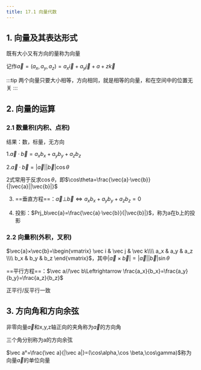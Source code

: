 ```yaml
---
title: 17.1 向量代数
---
```


## 1. 向量及其表达形式

既有大小又有方向的量称为向量

记作$\vec{a}=(a_x,a_y,a_z)=a_x\vec{i}+a_y\vec{j}+a+z\vec{k}$

:::tip
两个向量只要大小相等，方向相同，就是相等的向量，和在空间中的位置无关
:::


## 2. 向量的运算

### 2.1 数量积(内积、点积)

结果：数，标量，无方向

1.$\vec{a}·\vec{b}=a_xb_x+a_yb_y+a_zb_z$

2.$\vec{a}·\vec{b}=|\vec{a}||\vec{b}|\cos\theta$

2式常用于反求$\cos\theta$，即$\cos\theta=\frac{\vec{a}·\vec{b}}{|\vec{a}||\vec{b}|}$

3. ==垂直方程==：$\vec{a}⊥\vec{b}\Leftrightarrow a_xb_x+a_yb_y+a_zb_z=0$

4. 投影：$Prj_b\vec{a}=\frac{\vec{a}·\vec{b}}{|\vec{b}|}$，称为a在b上的投影

### 2.2 向量积(外积，叉积)

$\vec{a}×\vec{b}=\begin{vmatrix}
    \vec i & \vec j & \vec k\\\\
    a_x & a_y & a_z \\\\
    b_x & b_y & b_z
\end{vmatrix}$，其中$|\vec a×\vec b|=|\vec a||\vec b|\sin\theta$

==平行方程==：$\vec a//\vec b\Leftrightarrow \frac{a_x}{b_x}=\frac{a_y}{b_y}=\frac{a_z}{b_z}$

正平行/反平行一致

## 3. 方向角和方向余弦

非零向量$\vec a$和x,y,z轴正向的夹角称为$\vec a$的方向角

三个角分别称为a的方向余弦

$\vec a°=\frac{\vec a}{|\vec a|}=(\cos\alpha,\cos \beta,\cos\gamma)$称为向量$\vec a$的单位向量













